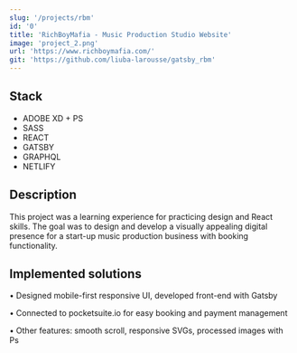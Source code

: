 ```yaml
---
slug: '/projects/rbm'
id: '0'
title: 'RichBoyMafia - Music Production Studio Website'
image: 'project_2.png'
url: 'https://www.richboymafia.com/'
git: 'https://github.com/liuba-larousse/gatsby_rbm'
---
```


## Stack

-   ADOBE XD + PS
-   SASS
-   REACT
-   GATSBY
-   GRAPHQL
-   NETLIFY

## Description

This project was a learning experience for practicing design and React skills. The goal was to design and develop a visually appealing digital presence for a start-up music production business with booking functionality.

## Implemented solutions

• Designed mobile-first responsive UI, developed front-end with Gatsby

• Connected to pocketsuite.io for easy booking and payment management

• Other features: smooth scroll, responsive SVGs, processed images with Ps
